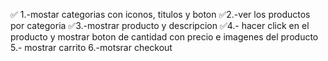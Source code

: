 ✅ 1.-mostar categorias con iconos, titulos y boton 
✅2.-ver los productos por categoria
✅3.-mostrar producto y descripcion
✅4.- hacer click en el producto y mostrar boton de cantidad con precio e imagenes del producto
5.- mostrar carrito
6.-motsrar checkout 